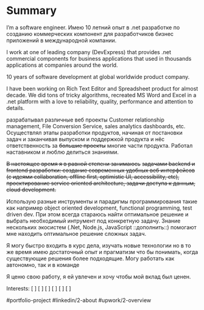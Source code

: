 # Summary
I’m a software engineer.
Имею 10 летний опыт в .net разработке по созданию коммерческих компонент для разработчиков бизнес приложений в международной компании.

I work at one of leading company (DevExpress) that provides .net commercial components for business applications that used in thousands applications at companies around the world.

10 years of software development at global worldwide product company.

I have been working on Rich Text Editor and Spreadsheet product for almost decade. We did tons of tricky algorithms, recreated MS Word and Excel in a .net platform with a love to reliability, quality, performance and attention to details. 

разрабатывал различные веб проекты Customer relationship management, File Conversion Service, sales analytics dashboards, etc.
Осуществлял этапы разработки продуктов, начиная от постановки задач и заканчивая выпуском и поддержкой продукта и нёс ответственность за ~~большие проекты~~ многие части продукта. Работал наставником и люблю делиться знаниями.

~~В настоящее время я в равной степени занимаюсь~~
~~задачами backend и frontend разработки: создание современных удобных веб интерфейсов (с идеями collaboration, offline first, optimistic UI, accessibility, etc), проектирование service oriented architecture, задачи доступа к данным, cloud development.~~ 

Использую разные инструменты и парадигмы программирования такие как например object oriented development, functional programming, test driven dev. При этом всегда стараюсь найти оптимальное решение и выбрать необходимый интрумент под конкретную задачу. Знание нескольких экосистем (.Net, Node.js, JavaScript ::дополнить::)  помогают мне находить оптимальное решение сложных задач. 

Я могу быстро входить в курс дела, изучать новые технологии но в то же время имею достаточный опыт и прагматизм что бы понимать, когда существующие решения более подходящие. Могу работать как автономно, так и в команде

Я ценю свою работу, я ей увлечен и хочу чтобы мой вклад был ценен.

Interests:  [  ]  [  ]   [  ]  [  ]   [  ]  [  ] 

#portfolio-project
#linkedin/2-about
#upwork/2-overview